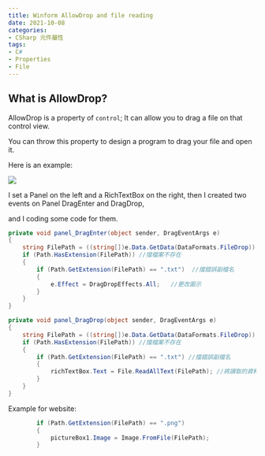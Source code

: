 ```yaml
---
title: Winform AllowDrop and file reading 
date: 2021-10-08
categories:
- CSharp 元件屬性
tags:
- C#
- Properties
- File
---
```

## What is AllowDrop?

AllowDrop is a property of `control`; It can allow you to drag a file on that control view.

You can throw this property to design a program to drag your file and open it.

Here is an example:

![](https://i.imgur.com/kdPwEEf.png)

I set a Panel on the left and a RichTextBox on the right, then I created two events on Panel DragEnter and DragDrop, 

and I coding some code for them.

```CS
private void panel_DragEnter(object sender, DragEventArgs e)
{
    string FilePath = ((string[])e.Data.GetData(DataFormats.FileDrop)).First(); //獲取文件路徑
    if (Path.HasExtension(FilePath)) //擋檔案不存在
    {
        if (Path.GetExtension(FilePath) == ".txt")  //擋錯誤副檔名
        {
            e.Effect = DragDropEffects.All;   //更改圖示
        }
    }
}

private void panel_DragDrop(object sender, DragEventArgs e)
{
    string FilePath = ((string[])e.Data.GetData(DataFormats.FileDrop)).First(); //獲取文件路徑
    if (Path.HasExtension(FilePath)) //擋檔案不存在
    {
        if (Path.GetExtension(FilePath) == ".txt") //擋錯誤副檔名
        {
            richTextBox.Text = File.ReadAllText(FilePath); //將讀取的資料存出與存入
        }
    }
}
```

Example for website:

```CS
        if (Path.GetExtension(FilePath) == ".png")
        {
            pictureBox1.Image = Image.FromFile(FilePath);
        }
```